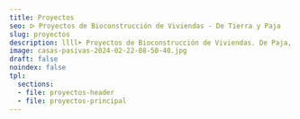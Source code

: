```yaml
---
title: Proyectos
seo: ᐅ Proyectos de Bioconstrucción de Viviendas - De Tierra y Paja
slug: proyectos
description: llll➤ Proyectos de Bioconstrucción de Viviendas. De Paja, Tierra (Adobe) y Madera ☑️ como materiales para Bioconstrucción.
image: casas-pasivas-2024-02-22-08-50-40.jpg
draft: false
noindex: false
tpl:
  sections:
  - file: proyectos-header
  - file: proyectos-principal
---
```

